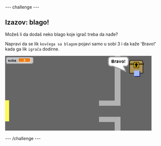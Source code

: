 --- challenge ---

## Izazov: blago!

Možeš li da dodaš neko blago koje igrač treba da nađe?

Napravi da se lik `kovčega sa blagom` pojavi samo u sobi 3 i da kaže 'Bravo!' kada ga lik `igrača` dodirne.

![screenshot](images/world-treasure.png)

--- /challenge ---